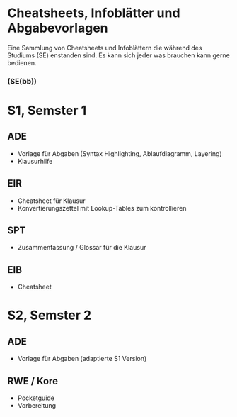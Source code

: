 # Cheatsheets, Infoblätter und Abgabevorlagen
Eine Sammlung von Cheatsheets und Infoblättern die während des Studiums (SE) enstanden sind.
Es kann sich jeder was brauchen kann gerne bedienen.
### (SE(bb))
# S1, Semster 1
## ADE
- Vorlage für Abgaben (Syntax Highlighting, Ablaufdiagramm, Layering)
- Klausurhilfe

## EIR
- Cheatsheet für Klausur
- Konvertierungszettel mit Lookup-Tables zum kontrollieren

## SPT
- Zusammenfassung / Glossar für die Klausur

## EIB 
- Cheatsheet

# S2, Semster 2
## ADE
- Vorlage für Abgaben (adaptierte S1 Version)

## RWE / Kore
- Pocketguide
- Vorbereitung